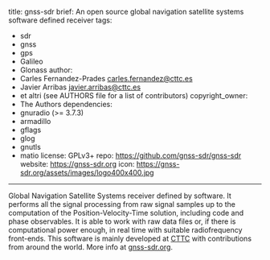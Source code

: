 
[comment]: # (
SPDX-License-Identifier: GPL-3.0-or-later
)

[comment]: # (
SPDX-FileCopyrightText: 2011-2020 Carles Fernandez-Prades <carles.fernandez@cttc.es>
)

title: gnss-sdr
brief: An open source global navigation satellite systems software defined receiver
tags:
  - sdr
  - gnss
  - gps
  - Galileo
  - Glonass
author:
  - Carles Fernandez-Prades <carles.fernandez@cttc.es>
  - Javier Arribas <javier.arribas@cttc.es>
  - et altri (see AUTHORS file for a list of contributors)
copyright_owner:
  - The Authors
dependencies:
  - gnuradio (>= 3.7.3)
  - armadillo
  - gflags
  - glog
  - gnutls
  - matio
license: GPLv3+
repo: https://github.com/gnss-sdr/gnss-sdr
website: https://gnss-sdr.org
icon: https://gnss-sdr.org/assets/images/logo400x400.jpg
---
Global Navigation Satellite Systems receiver defined by software. It performs all the signal
processing from raw signal samples up to the computation of the Position-Velocity-Time solution,
including code and phase observables. It is able to work with raw data files or, if there is
computational power enough, in real time with suitable radiofrequency front-ends. This software
is mainly developed at [CTTC](http://www.cttc.es "Centre Tecnologic de Telecomunicacions de Catalunya")
with contributions from around the world. More info at [gnss-sdr.org](https://gnss-sdr.org "GNSS-SDR's Homepage").

